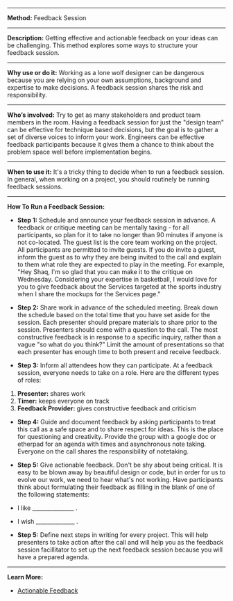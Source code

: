 
---

**Method:** Feedback Session

---

**Description:** Getting effective and actionable feedback on your ideas can be challenging. This method explores some ways to structure your feedback session.

---

**Why use or do it:** Working as a lone wolf designer can be dangerous because you are relying on your own assumptions, background and expertise to make decisions. A feedback session shares the risk and responsibility.

---

**Who’s involved:** Try to get as many stakeholders and product team members in the room. Having a feedback session for just the "design team" can be effective for technique based decisions, but the goal is to gather a set of diverse voices to inform your work. Engineers can be effective feedback participants because it gives them a chance to think about the problem space well before implementation begins.

---

**When to use it:** It's a tricky thing to decide when to run a feedback session. In general, when working on a project, you should routinely be running feedback sessions.  

---

**How To Run a Feedback Session:**

* **Step 1:** Schedule and announce your feedback session in advance. A feedback or critique meeting can be mentally taxing - for all participants, so plan for it to take no longer than 90 minutes if anyone is not co-located. The guest list is the core team working on the project. All participants are permitted to invite guests. If you do invite a guest, inform the guest as to why they are being invited to the call and explain to them what role they are expected to play in the meeting. For example, "Hey Shaq, I'm so glad that you can make it to the critique on Wednesday. Considering your expertise in basketball, I would love for you to give feedback about the Services targeted at the sports industry when I share the mockups for the Services page."

* **Step 2:** Share work in advance of the scheduled meeting. Break down the schedule based on the total time that you have set aside for the session. Each presenter should prepare materials to share prior to the session. Presenters should come with a question to the call. The most constructive feedback is in response to a specific inquiry, rather than a vague "so what do you think?" Limit the amount of presentations so that each presenter has enough time to both present and receive feedback.

* **Step 3:** Inform all attendees how they can participate. At a feedback session, everyone needs to take on a role. Here are the different types of roles:  

1. **Presenter:** shares work
2. **Timer:** keeps everyone on track
3. **Feedback Provider:** gives constructive feedback and criticism

* **Step 4:** Guide and document feedback by asking participants to treat this call as a safe space and to share respect for ideas. This is the place for questioning and creativity. Provide the group with a google doc or etherpad for an agenda with times and asynchronous note taking. Everyone on the call shares the responsibility of notetaking.


* **Step 5:** Give actionable feedback. Don't be shy about being critical. It is easy to be blown away by beautiful design or code, but in order for us to evolve our work, we need to hear what's not working. Have participants think about formulating their feedback as filling in the blank of one of the following statements:

* I like _______________ .

* I wish ______________ .


* **Step 5:** Define next steps in writing for every project. This will help presenters to take action after the call and will help you as the feedback session facillitator to set up the next feedback session because you will have a prepared agenda.

---
**Learn More:**

* [Actionable Feedback](https://jess.makes.org/thimble/MTEzMjMzMTI2NA==/actionable-feedback)
